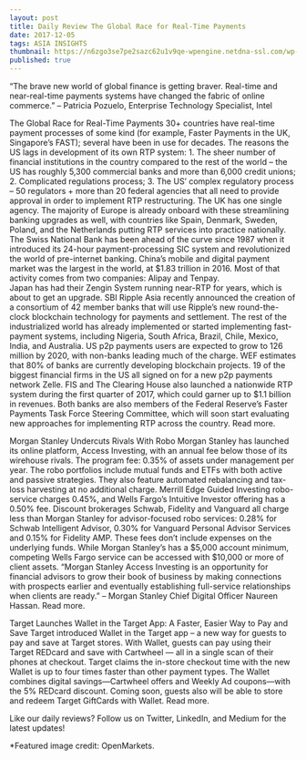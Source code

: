 ```yaml
---
layout: post
title: Daily Review The Global Race for Real-Time Payments
date: 2017-12-05
tags: ASIA INSIGHTS 
thumbnail: https://n6zgo3se7pe2sazc62u1v9qe-wpengine.netdna-ssl.com/wp-content/uploads/2017/12/dolla-400x220.png
published: true
---
```


“The brave new world of global finance is getting braver. Real-time and near-real-time payments systems have changed the fabric of online commerce.” – Patricia Pozuelo, Enterprise Technology Specialist, Intel

The Global Race for Real-Time Payments <!--more-->
30+ countries have real-time payment processes of some kind (for example, Faster Payments in the UK, Singapore’s FAST); several have been in use for decades.
The reasons the US lags in development of its own RTP system: 1. The sheer number of financial institutions in the country compared to the rest of the world – the US has roughly 5,300 commercial banks and more than 6,000 credit unions; 2. Complicated regulations process; 3. The US’ complex regulatory process – 50 regulators + more than 20 federal agencies that all need to provide approval in order to implement RTP restructuring. The UK has one single agency.
The majority of Europe is already onboard with these streamlining banking upgrades as well, with countries like Spain, Denmark, Sweden, Poland, and the Netherlands putting RTP services into practice nationally.
The Swiss National Bank has been ahead of the curve since 1987 when it introduced its 24-hour payment-processing SIC system and revolutionized the world of pre-internet banking.
China’s mobile and digital payment market was the largest in the world, at $1.83 trillion in 2016. Most of that activity comes from two companies: Alipay and Tenpay.  
Japan has had their Zengin System running near-RTP for years, which is about to get an upgrade. SBI Ripple Asia recently announced the creation of a consortium of 42 member banks that will use Ripple’s new round-the-clock blockchain technology for payments and settlement.
The rest of the industrialized world has already implemented or started implementing fast-payment systems, including Nigeria, South Africa, Brazil, Chile, Mexico, India, and Australia.
US p2p payments users are expected to grow to 126 million by 2020, with non-banks leading much of the charge. WEF estimates that 80% of banks are currently developing blockchain projects. 19 of the biggest financial firms in the US all signed on for a new p2p payments network Zelle.
FIS and The Clearing House also launched a nationwide RTP system during the first quarter of 2017, which could garner up to $1.1 billion in revenues. Both banks are also members of the Federal Reserve’s Faster Payments Task Force Steering Committee, which will soon start evaluating new approaches for implementing RTP across the country.
Read more.

Morgan Stanley Undercuts Rivals With Robo
Morgan Stanley has launched its online platform, Access Investing, with an annual fee below those of its wirehouse rivals. The program fee: 0.35% of assets under management per year. The robo portfolios include mutual funds and ETFs with both active and passive strategies. They also feature automated rebalancing and tax-loss harvesting at no additional charge.
Merrill Edge Guided Investing robo-service charges 0.45%, and Wells Fargo’s Intuitive Investor offering has a 0.50% fee. Discount brokerages Schwab, Fidelity and Vanguard all charge less than Morgan Stanley for advisor-focused robo services: 0.28% for Schwab Intelligent Advisor, 0.30% for Vanguard Personal Advisor Services and 0.15% for Fidelity AMP. These fees don’t include expenses on the underlying funds.
While Morgan Stanley’s has a $5,000 account minimum, competing Wells Fargo service can be accessed with $10,000 or more of client assets.
“Morgan Stanley Access Investing is an opportunity for financial advisors to grow their book of business by making connections with prospects earlier and eventually establishing full-service relationships when clients are ready.” – Morgan Stanley Chief Digital Officer Naureen Hassan.
Read more.

Target Launches Wallet in the Target App: A Faster, Easier Way to Pay and Save
Target introduced Wallet in the Target app – a new way for guests to pay and save at Target stores. With Wallet, guests can pay using their Target REDcard and save with Cartwheel — all in a single scan of their phones at checkout.
Target claims the in-store checkout time with the new Wallet is up to four times faster than other payment types.
The Wallet combines digital savings—Cartwheel offers and Weekly Ad coupons—with the 5% REDcard discount.
Coming soon, guests also will be able to store and redeem Target GiftCards with Wallet.
Read more.

Like our daily reviews? Follow us on Twitter, LinkedIn, and Medium for the latest updates!

*Featured image credit: OpenMarkets.